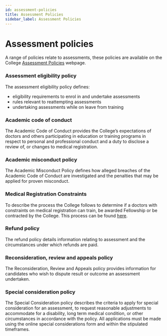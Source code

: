 ```yaml
---
id: assessment-policies
title: Assessment Policies
sidebar_label: Assessment Policies
---
```

# Assessment policies

A range of policies relate to assessments, these policies are available on the College [Assessment Policies](https://www.acrrm.org.au/resources/assessment/policies) webpage.

### Assessment eligibility policy

The assessment eligibility policy defines: 

* eligibility requirements to enrol in and undertake assessments 
* rules relevant to reattempting assessments 
* undertaking assessments while on leave from training

### Academic code of conduct

The Academic Code of Conduct provides the College’s expectations of doctors and others participating in education or training programs in respect to personal and professional conduct and a duty to disclose a review of, or changes to medical registration. 

### Academic misconduct policy

The Academic Misconduct Policy defines how alleged breaches of the Academic Code of Conduct are investigated and the penalties that may be applied for proven misconduct. 

### Medical Registration Constraints

To describe the process the College follows to determine if a doctors with constraints on medical registration can train, be awarded Fellowship or be contracted by the College. This process can be found [here](chrome-extension://efaidnbmnnnibpcajpcglclefindmkaj/https://www.acrrm.org.au/docs/default-source/all-files/medical-registration-constraints---process3c07906c80c74ccdba9fa0fc311d8cbe.pdf?sfvrsn=f5298e2a_2).

### Refund policy

The refund policy details information relating to assessment and the circumstances under which refunds are paid.

### Reconsideration, review and appeals policy

The Reconsideration, Review and Appeals policy provides information for candidates who wish to dispute result or outcome an assessment undertaken.

### Special consideration policy

The Special Consideration policy describes the criteria to apply for special consideration for an assessment, to request reasonable adjustments to accommodate for a disability, long term medical condition, or other circumstances in accordance with the policy. All applications must be made using the online special considerations form and within the stipulated timeframes.
